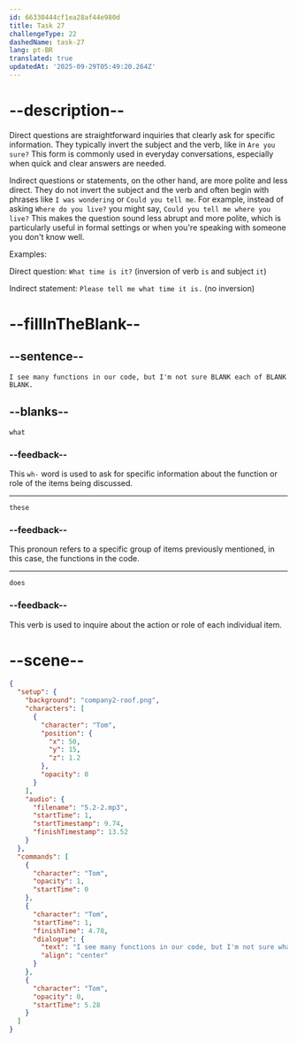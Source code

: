 ```yaml
---
id: 66330444cf1ea28af44e980d
title: Task 27
challengeType: 22
dashedName: task-27
lang: pt-BR
translated: true
updatedAt: '2025-09-29T05:49:20.264Z'
---
```


<!-- (Audio) Tom: I see many functions in our code, but I'm not sure what each of these does. -->

# --description--

Direct questions are straightforward inquiries that clearly ask for specific information. They typically invert the subject and the verb, like in `Are you sure?` This form is commonly used in everyday conversations, especially when quick and clear answers are needed.

Indirect questions or statements, on the other hand, are more polite and less direct. They do not invert the subject and the verb and often begin with phrases like `I was wondering` or `Could you tell me`. For example, instead of asking `Where do you live?` you might say, `Could you tell me where you live?` This makes the question sound less abrupt and more polite, which is particularly useful in formal settings or when you're speaking with someone you don't know well.

Examples:

Direct question: `What time is it?` (inversion of verb `is` and subject `it`)

Indirect statement: `Please tell me what time it is.` (no inversion)

# --fillInTheBlank--

## --sentence--

`I see many functions in our code, but I'm not sure BLANK each of BLANK BLANK.`

## --blanks--

`what`

### --feedback--

This `wh-` word is used to ask for specific information about the function or role of the items being discussed.

---

`these`

### --feedback--

This pronoun refers to a specific group of items previously mentioned, in this case, the functions in the code.

---

`does`

### --feedback--

This verb is used to inquire about the action or role of each individual item.

# --scene--

```json
{
  "setup": {
    "background": "company2-roof.png",
    "characters": [
      {
        "character": "Tom",
        "position": {
          "x": 50,
          "y": 15,
          "z": 1.2
        },
        "opacity": 0
      }
    ],
    "audio": {
      "filename": "5.2-2.mp3",
      "startTime": 1,
      "startTimestamp": 9.74,
      "finishTimestamp": 13.52
    }
  },
  "commands": [
    {
      "character": "Tom",
      "opacity": 1,
      "startTime": 0
    },
    {
      "character": "Tom",
      "startTime": 1,
      "finishTime": 4.78,
      "dialogue": {
        "text": "I see many functions in our code, but I'm not sure what each of these does.",
        "align": "center"
      }
    },
    {
      "character": "Tom",
      "opacity": 0,
      "startTime": 5.28
    }
  ]
}
```
